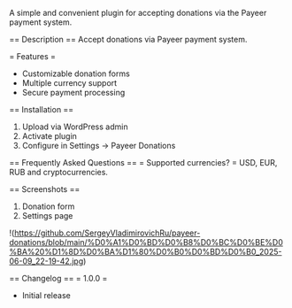 A simple and convenient plugin for accepting donations via the Payeer payment system.

== Description ==
Accept donations via Payeer payment system.

= Features =
- Customizable donation forms
- Multiple currency support
- Secure payment processing

== Installation ==
1. Upload via WordPress admin
2. Activate plugin
3. Configure in Settings → Payeer Donations

== Frequently Asked Questions ==
= Supported currencies? =
USD, EUR, RUB and cryptocurrencies.

== Screenshots ==
1. Donation form
2. Settings page

!(https://github.com/SergeyVladimirovichRu/payeer-donations/blob/main/%D0%A1%D0%BD%D0%B8%D0%BC%D0%BE%D0%BA%20%D1%8D%D0%BA%D1%80%D0%B0%D0%BD%D0%B0_2025-06-09_22-19-42.jpg)

== Changelog ==
= 1.0.0 =
* Initial release
